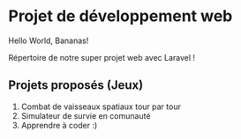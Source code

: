 # Projet de développement web
Hello World, Bananas!

Répertoire de notre super projet web avec Laravel !


## Projets proposés (Jeux)

1) Combat de vaisseaux spatiaux tour par tour
2) Simulateur de survie en comunauté
3) Apprendre à coder :)

